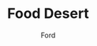---
description: "The campaign shows how Ford's pickup truck has marked its place in terms of delivering healthy and nutritious food in every corner of the country."
layout: "food-desert"
resources:
  - src: "assets/cover.jpg"
    title: "Cover for Food Desert"
  - src: "assets/poem.jpg"
    title: "Poem for the campaign"
  - src: "assets/poster-1.jpg"
    title: "Mockup for poster 1"
  - src: "assets/poster-2.jpg"
    title: "Mockup for poster 2"
  - src: "assets/poster-3.jpg"
    title: "Mockup for poster 3"
  - src: "assets/video-1/video-1-poster.jpg"
    title: "Video poster for campaign"
subtitle: "- Ford"
title: "Food Desert"
weight: 5
---